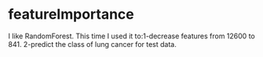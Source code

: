 # featureImportance
I like RandomForest. This time I used it to:1-decrease features from 12600 to 841. 2-predict the class of lung cancer for test data.
